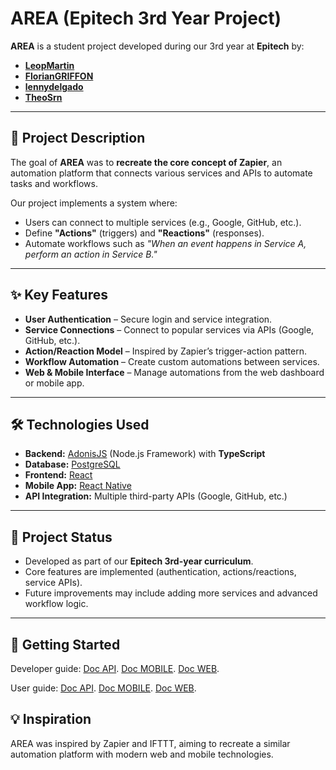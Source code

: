 # AREA (Epitech 3rd Year Project)

**AREA** is a student project developed during our 3rd year at **Epitech** by:

- **[LeopMartin](https://github.com/LeopMartin)**
- **[FlorianGRIFFON](https://github.com/FlorianGRIFFON)**
- **[lennydelgado](https://github.com/lennydelgado)**
- **[TheoSrn](https://github.com/TheoSrn)**

---

## 📜 Project Description

The goal of **AREA** was to **recreate the core concept of Zapier**, an automation platform that connects various services and APIs to automate tasks and workflows.  

Our project implements a system where:
- Users can connect to multiple services (e.g., Google, GitHub, etc.).
- Define **"Actions"** (triggers) and **"Reactions"** (responses).
- Automate workflows such as *"When an event happens in Service A, perform an action in Service B."*

---

## ✨ Key Features

- **User Authentication** – Secure login and service integration.  
- **Service Connections** – Connect to popular services via APIs (Google, GitHub, etc.).  
- **Action/Reaction Model** – Inspired by Zapier’s trigger-action pattern.  
- **Workflow Automation** – Create custom automations between services.  
- **Web & Mobile Interface** – Manage automations from the web dashboard or mobile app.

---

## 🛠 Technologies Used

- **Backend:** [AdonisJS](https://adonisjs.com/) (Node.js Framework) with **TypeScript**  
- **Database:** [PostgreSQL](https://www.postgresql.org/)  
- **Frontend:** [React](https://react.dev/)  
- **Mobile App:** [React Native](https://reactnative.dev/)  
- **API Integration:** Multiple third-party APIs (Google, GitHub, etc.)  

---

## 🚧 Project Status

- Developed as part of our **Epitech 3rd-year curriculum**.  
- Core features are implemented (authentication, actions/reactions, service APIs).  
- Future improvements may include adding more services and advanced workflow logic.

---

## 🚀 Getting Started

Developer guide:
[Doc API](./AREA-DOC/Api/developerGuide.md).
[Doc MOBILE](./AREA-DOC/Mobile/developerGuide.md).
[Doc WEB](./AREA-DOC/Web/developerGuide.md).

User guide:
[Doc API](./AREA-DOC/Api/userGuide.md).
[Doc MOBILE](./AREA-DOC/Mobile/userGuide.md).
[Doc WEB](./AREA-DOC/Web/userGuide.md).

## 💡 Inspiration

AREA was inspired by Zapier and IFTTT, aiming to recreate a similar automation platform with modern web and mobile technologies.
